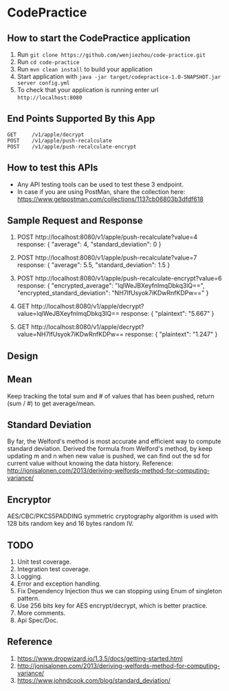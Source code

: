 # CodePractice

How to start the CodePractice application
---
1. Run `git clone https://github.com/wenjiezhou/code-practice.git`
1. Run `cd code-practice`
1. Run `mvn clean install` to build your application
1. Start application with `java -jar target/codepractice-1.0-SNAPSHOT.jar server config.yml`
1. To check that your application is running enter url `http://localhost:8080`

End Points Supported By this App
---
    GET     /v1/apple/decrypt
    POST    /v1/apple/push-recalculate
    POST    /v1/apple/push-recalculate-encrypt
    
How to test this APIs
---
- Any API testing tools can be used to test these 3 endpoint.
- In case if you are using PostMan, share the collection here: https://www.getpostman.com/collections/1137cb06803b3dfdf618

Sample Request and Response
---
1. POST    http://localhost:8080/v1/apple/push-recalculate?value=4
response: 
{
  "average": 4,
  "standard_deviation": 0
}

1. POST    http://localhost:8080/v1/apple/push-recalculate?value=7
response:
{
  "average": 5.5,
  "standard_deviation": 1.5
}

1. POST    http://localhost:8080/v1/apple/push-recalculate-encrypt?value=6
response:
{
  "encrypted_average": "lqlWeJBXeyfnlmqDbkq3lQ==",
  "encrypted_standard_deviation": "NH7lfUsyok7iKDwRnfKDPw=="
}

1. GET  http://localhost:8080/v1/apple/decrypt?value=lqlWeJBXeyfnlmqDbkq3lQ==
response:
{
  "plaintext": "5.667"
}

1. GET  http://localhost:8080/v1/apple/decrypt?value=NH7lfUsyok7iKDwRnfKDPw==
response:
{
  "plaintext": "1.247"
}

Design
---
Mean
--
Keep tracking the total sum and # of values that has been pushed, return (sum / #) to get average/mean.

Standard Deviation
--
By far, the Welford's method is most accurate and efficient way to compute standard deviation.
Derived the formula from Welford's method, by keep updating m and n when new value is pushed, we can find out 
the sd for current value without knowing the data history.
Reference: http://jonisalonen.com/2013/deriving-welfords-method-for-computing-variance/

Encryptor
--
AES/CBC/PKCS5PADDING symmetric cryptography algorithm is used with 128 bits random key and 16 bytes random IV.

TODO
---
1. Unit test coverage.
1. Integration test coverage.
1. Logging.
1. Error and exception handling.
1. Fix Dependency Injection thus we can stopping using Enum of singleton pattern.
1. Use 256 bits key for AES encrypt/decrypt, which is better practice.
1. More comments.
1. Api Spec/Doc.

Reference
---
1. https://www.dropwizard.io/1.3.5/docs/getting-started.html
1. http://jonisalonen.com/2013/deriving-welfords-method-for-computing-variance/
1. https://www.johndcook.com/blog/standard_deviation/
